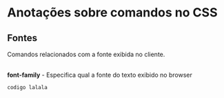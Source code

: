 # Anotações sobre comandos no CSS

## Fontes
Comandos relacionados com a fonte exibida no cliente.  
<br>

**font-family** - Especifica qual a fonte do texto exibido no browser  
```
codigo lalala
```
